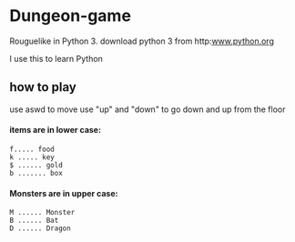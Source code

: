 # Dungeon-game
Rouguelike in Python 3.
download python 3 from http:www.python.org

I use this to learn Python


## how to play

use aswd to move 
use "up" and "down" to go down and up from the floor

#### items are in lower case: 
    f..... food
    k ..... key
    $ ...... gold
    b ....... box

#### Monsters are in upper case:
    M ...... Monster
    B ...... Bat 
    D ...... Dragon



